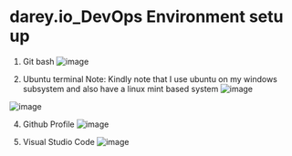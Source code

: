 # darey.io_DevOps Environment setu up

1. Git bash
![image](https://github.com/user-attachments/assets/651b2d81-524f-4604-8195-bbedd92e0f0f)


2. Ubuntu terminal
   Note: Kindly note that I use ubuntu on my windows subsystem and also have a linux mint based system
  ![image](https://github.com/user-attachments/assets/4a7c4ba7-94ee-436f-881d-a424d686bdee)

![image](https://github.com/user-attachments/assets/ea99144e-e34b-4c1b-a10c-033007cdffa5)


4. Github Profile
   ![image](https://github.com/user-attachments/assets/b75807fa-30c9-409d-a7ca-5c18a81f496a)


5. Visual Studio Code
   ![image](https://github.com/user-attachments/assets/b9a9da9e-a4ee-43b6-b969-a5c90b691feb)

 

   
